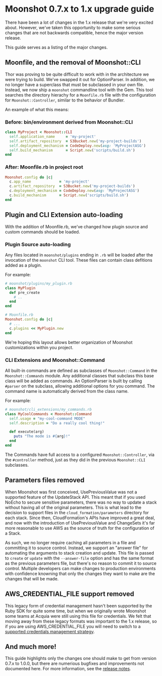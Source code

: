# Moonshot 0.7.x to 1.x upgrade guide #

There have been a lot of changes in the 1.x release that we're very
excited about. However, we've taken this opportunity to make some
serious changes that are not backwards compatible, hence the major
version release.

This guide serves as a listing of the major changes.

## Moonfile, and the removal of Moonshot::CLI ##

Thor was proving to be quite difficult to work with in the architecture
we were trying to build. We've swapped it out for OptionParser. In
addition, we no longer have a superclass that must be subclassed in
your own file. Instead, we now ship a `moonshot` commandline tool with
the Gem. This tool searches the directory hierachy for a `Moonfile.rb`
file with the configuration for `Moonshot::Controller`, similar to the
behavior of Bundler.

An example of what this means:

### Before: bin/environment derived from Moonshot::CLI ##
```ruby
class MyProject < Moonshot::CLI
  self.application_name     = 'my-project'
  self.artifact_repository  = S3Bucket.new('my-project-builds')
  self.deployment_mechanism = CodeDeploy.new(asg: 'MyProjectASG')
  self.build_mechanism      = Script.new('scripts/build.sh')
end
```

### After: Moonfile.rb in project root ###
```ruby
Moonshot.config do |c|
  c.app_name             = 'my-project'
  c.artifact_repository  = S3Bucket.new('my-project-builds')
  c.deployment_mechanism = CodeDeploy.new(asg: 'MyProjectASG')
  c.build_mechanism      = Script.new('scripts/build.sh')
end
```

## Plugin and CLI Extension auto-loading ##

With the addition of Moonfile.rb, we've changed how plugin source and
custom commands should be loaded.

### Plugin Source auto-loading ###

Any files located in `moonshot/plugins` ending in `.rb` will be loaded
after the invocation of the `moonshot` CLI tool. These files can
contain class defitions added as a plugin.

For example:
```ruby
# moonshot/plugins/my_plugin.rb
class MyPlugin
  def pre_create
    # ..
  end
end

# Moonfile.rb
Moonshot.config do |c|
  # ...
  c.plugins << MyPlugin.new
end
```

We're hoping this layout allows better organization of Moonshot
customizations within you project.

### CLI Extensions and Moonshot::Command ###

All built-in commands are defined as subclasses of `Moonshot::Command`
in the `Moonshot::Commands` module. Any additional classes that
subclass this base class will be added as commands. An OptionParser is
built by calling `#parser` on the subclass, allowing additional
options for you command. The command name is automatically derived
from the class name.

For example:
```ruby
# moonshot/cli_extensions/my_commands.rb
class MyCoolCommands < Moonshot::Command
  self.usage = "my-cool-command MODE"
  self.description = "Do a really cool thing!"

  def execute(arg)
    puts "The mode is #{arg}!"
  end
end
```

The Commands have full access to a configured `Moonshot::Controller`,
via the `#controller` method, just as they did in the previous
`Moonshot::CLI` subclasses.

## Parameters files removed ##

When Moonshot was first conceived, UsePreviousValue was not a
supported feature of the UpdateStack API. This meant that if you used
NoEcho to secure sensitive parameters, there was no way to update a
stack without having all of the original parameters. This is what lead
to the decision to support files in the `cloud_formation/parameters`
directory for each stack. Since then, CloudFormation's APIs have
improved a great deal, and now with the introduction of
UsePreviousValue and ChangeSets it's far more reasonable to use AWS as
the source of truth for the configuration of a Stack.

As such, we no longer require caching all parameters in a file and
committing it to source control. Instead, we support an "answer file"
for automating the arguments to stack creation and update. This file
is passed to `create` or `update` with the `--answer-file` option and
has the same format as the previous parameters file, but there's no
reason to commit it to source control. Multiple developers can make
changes to production environments with confidence knowning that only
the changes they want to make are the changes that will be made.

## AWS_CREDENTIAL_FILE support removed ##

This legacy form of credential management hasn't been supported by the
Ruby SDK for quite some time, but when we originally wrote Moonshot
some teams at Acquia were still using this file for credentials. We
felt that moving away from these legacy formats was important to the
1.x release, so if you are using AWS_CREDENTIAL_FILE you will need to
switch to a [supported credentials management strategy][1].

[1]: http://docs.aws.amazon.com/sdk-for-ruby/v1/developer-guide/set-up-creds.html

## And much more! ##

This guide highlights only the changes one should make to get from
version 0.7.x to 1.0.0, but there are numerious bugfixes and
improvements not documented here. For more information, see the
[release notes][1].

[1]: <To be filled out before cutting 1.0.0 tag.>
